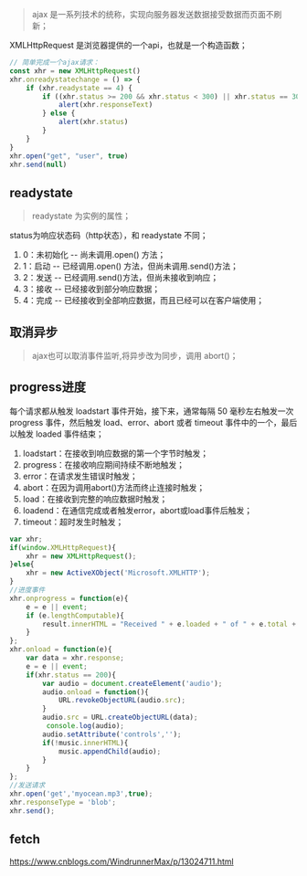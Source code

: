 > ajax 是一系列技术的统称，实现向服务器发送数据接受数据而页面不刷新；

XMLHttpRequest 是浏览器提供的一个api，也就是一个构造函数；

```javascript
// 简单完成一个ajax请求：
const xhr = new XMLHttpRequest()
xhr.onreadystatechange = () => {
    if (xhr.readystate == 4) {
        if ((xhr.status >= 200 && xhr.status < 300) || xhr.status == 304) {
            alert(xhr.responseText)
        } else {
            alert(xhr.status)
        }
    }
}
xhr.open("get", "user", true)
xhr.send(null)
```

## readystate

> readystate 为实例的属性；
>

status为响应状态码（http状态），和 readystate 不同；

1. 0：未初始化 -- 尚未调用.open() 方法；
2. 1：启动 -- 已经调用.open() 方法，但尚未调用.send()方法；
3. 2：发送 -- 已经调用.send()方法，但尚未接收到响应；
4. 3：接收 -- 已经接收到部分响应数据；
5. 4：完成 -- 已经接收到全部响应数据，而且已经可以在客户端使用；

## 取消异步

> ajax也可以取消事件监听,将异步改为同步，调用 abort()；

## progress进度

每个请求都从触发 loadstart 事件开始，接下来，通常每隔 50 毫秒左右触发一次 progress 事件，然后触发 load、error、abort 或者 timeout 事件中的一个，最后以触发 loaded 事件结束；

1. loadstart：在接收到响应数据的第一个字节时触发；
2. progress：在接收响应期间持续不断地触发；
3. error：在请求发生错误时触发；
4. abort：在因为调用abort()方法而终止连接时触发；
5. load：在接收到完整的响应数据时触发；
6. loadend：在通信完成或者触发error，abort或load事件后触发；
7. timeout：超时发生时触发；

```javascript
var xhr;
if(window.XMLHttpRequest){
    xhr = new XMLHttpRequest();
}else{
    xhr = new ActiveXObject('Microsoft.XMLHTTP');
}
//进度事件
xhr.onprogress = function(e){
    e = e || event;
    if (e.lengthComputable){
        result.innerHTML = "Received " + e.loaded + " of " + e.total + " bytes";
    }
};
xhr.onload = function(e){
    var data = xhr.response;
    e = e || event;
    if(xhr.status == 200){
        var audio = document.createElement('audio');
        audio.onload = function(){
            URL.revokeObjectURL(audio.src);
        }
        audio.src = URL.createObjectURL(data);
         console.log(audio);
        audio.setAttribute('controls','');
        if(!music.innerHTML){
            music.appendChild(audio);
        }
    }
};
//发送请求
xhr.open('get','myocean.mp3',true);
xhr.responseType = 'blob';
xhr.send();
```



## fetch

https://www.cnblogs.com/WindrunnerMax/p/13024711.html